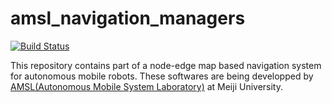 # amsl_navigation_managers

[![Build Status](https://travis-ci.org/amslabtech/amsl_navigation_managers.svg?branch=master)](https://travis-ci.org/amslabtech/amsl_navigation_managers)

This repository contains part of a node-edge map based navigation system for autonomous mobile robots. These softwares are being developped by [AMSL(Autonomous Mobile System Laboratory)](https://amslab.tech/) at Meiji University.
